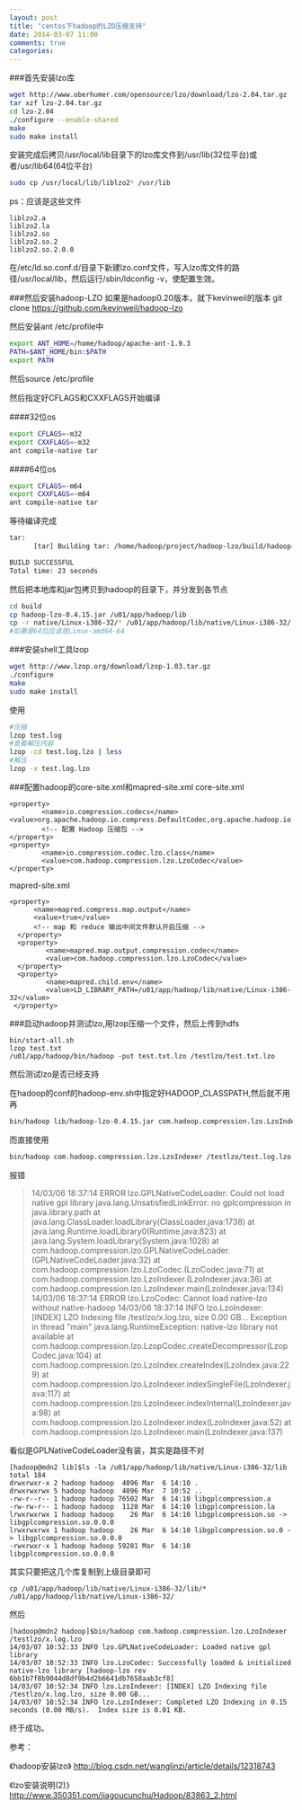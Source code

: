 ```yaml
---
layout: post
title: "centos下hadoop的LZO压缩支持"
date: 2014-03-07 11:00
comments: true
categories: 
---
```


###首先安装lzo库
```sh
wget http://www.oberhumer.com/opensource/lzo/download/lzo-2.04.tar.gz
tar xzf lzo-2.04.tar.gz
cd lzo-2.04
./configure --enable-shared
make
sudo make install
```
安装完成后拷贝/usr/local/lib目录下的lzo库文件到/usr/lib(32位平台)或者/usr/lib64(64位平台)

<!-- more -->

```sh
sudo cp /usr/local/lib/liblzo2* /usr/lib
```
ps：应该是这些文件
```
liblzo2.a
liblzo2.la
liblzo2.so
liblzo2.so.2
liblzo2.so.2.0.0
```
在/etc/ld.so.conf.d/目录下新建lzo.conf文件，写入lzo库文件的路径/usr/local/lib，然后运行/sbin/ldconfig -v，使配置生效。

###然后安装hadoop-LZO
如果是hadoop0.20版本，就下kevinweil的版本
git clone https://github.com/kevinweil/hadoop-lzo

然后安装ant
/etc/profile中
```bash
export ANT_HOME=/home/hadoop/apache-ant-1.9.3
PATH=$ANT_HOME/bin:$PATH
export PATH
```
然后source /etc/profile

然后指定好CFLAGS和CXXFLAGS开始编译

####32位os
```bash
export CFLAGS=-m32
export CXXFLAGS=-m32
ant compile-native tar
```
####64位os
```bash
export CFLAGS=-m64
export CXXFLAGS=-m64
ant compile-native tar
```
等待编译完成
```bash
tar:
      [tar] Building tar: /home/hadoop/project/hadoop-lzo/build/hadoop-lzo-0.4.15.tar.gz

BUILD SUCCESSFUL
Total time: 23 seconds
```
然后把本地库和jar包拷贝到hadoop的目录下，并分发到各节点
```bash
cd build
cp hadoop-lzo-0.4.15.jar /u01/app/hadoop/lib
cp -r native/Linux-i386-32/* /u01/app/hadoop/lib/native/Linux-i386-32/
#如果是64位应该是Linux-amd64-64
```

###安装shell工具lzop
```bash
wget http://www.lzop.org/download/lzop-1.03.tar.gz
./configure
make
sudo make install
```
使用
```bash
#压缩
lzop test.log
#查看解压内容
lzop -cd test.log.lzo | less
#解压
lzop -x test.log.lzo
```


###配置hadoop的core-site.xml和mapred-site.xml
core-site.xml
```
<property>
        <name>io.compression.codecs</name> <value>org.apache.hadoop.io.compress.DefaultCodec,org.apache.hadoop.io.compress.GzipCodec,org.apache.hadoop.io.compress.BZip2Codec,com.hadoop.compression.lzo.LzoCodec,com.hadoop.compression.lzo.LzopCodec</value>
        <!-- 配置 Hadoop 压缩包 -->
</property>
<property> 
        <name>io.compression.codec.lzo.class</name> 
        <value>com.hadoop.compression.lzo.LzoCodec</value> 
</property>
```
mapred-site.xml
```
<property>
      <name>mapred.compress.map.output</name>
      <value>true</value>
      <!-- map 和 reduce 输出中间文件默认开启压缩 -->
  </property>
  <property>      
         <name>mapred.map.output.compression.codec</name>       
         <value>com.hadoop.compression.lzo.LzoCodec</value>      
  </property> 
  <property>
         <name>mapred.child.env</name> 
         <value>LD_LIBRARY_PATH=/u01/app/hadoop/lib/native/Linux-i386-32</value> 
 </property>
```

###启动hadoop并测试lzo,用lzop压缩一个文件，然后上传到hdfs
```
bin/start-all.sh
lzop test.txt
/u01/app/hadoop/bin/hadoop -put test.txt.lzo /testlzo/test.txt.lzo
```

然后测试lzo是否已经支持

在hadoop的conf的hadoop-env.sh中指定好HADOOP_CLASSPATH,然后就不用再
```sh
bin/hadoop lib/hadoop-lzo-0.4.15.jar com.hadoop.compression.lzo.LzoIndexer /testlzo/test.txt.lzo
```
而直接使用
```sh
bin/hadoop com.hadoop.compression.lzo.LzoIndexer /testlzo/test.log.lzo
```

报错
> 14/03/06 18:37:14 ERROR lzo.GPLNativeCodeLoader: Could not load native gpl library
> java.lang.UnsatisfiedLinkError: no gplcompression in java.library.path
>        at java.lang.ClassLoader.loadLibrary(ClassLoader.java:1738)
>        at java.lang.Runtime.loadLibrary0(Runtime.java:823)
>        at java.lang.System.loadLibrary(System.java:1028)
>        at com.hadoop.compression.lzo.GPLNativeCodeLoader.<clinit>(GPLNativeCodeLoader.java:32)
>        at com.hadoop.compression.lzo.LzoCodec.<clinit>(LzoCodec.java:71)
>        at com.hadoop.compression.lzo.LzoIndexer.<init>(LzoIndexer.java:36)
>        at com.hadoop.compression.lzo.LzoIndexer.main(LzoIndexer.java:134)
> 14/03/06 18:37:14 ERROR lzo.LzoCodec: Cannot load native-lzo without native-hadoop
> 14/03/06 18:37:14 INFO lzo.LzoIndexer: [INDEX] LZO Indexing file /testlzo/x.log.lzo, size 0.00 GB...
> Exception in thread "main" java.lang.RuntimeException: native-lzo library not available
>        at com.hadoop.compression.lzo.LzopCodec.createDecompressor(LzopCodec.java:104)
>        at com.hadoop.compression.lzo.LzoIndex.createIndex(LzoIndex.java:229)
>        at com.hadoop.compression.lzo.LzoIndexer.indexSingleFile(LzoIndexer.java:117)
>        at com.hadoop.compression.lzo.LzoIndexer.indexInternal(LzoIndexer.java:98)
>        at com.hadoop.compression.lzo.LzoIndexer.index(LzoIndexer.java:52)
>        at com.hadoop.compression.lzo.LzoIndexer.main(LzoIndexer.java:137)



看似是GPLNativeCodeLoader没有装，其实是路径不对
```
[hadoop@mdn2 lib]$ls -la /u01/app/hadoop/lib/native/Linux-i386-32/lib
total 184
drwxrwxr-x 2 hadoop hadoop  4096 Mar  6 14:10 .
drwxrwxrwx 5 hadoop hadoop  4096 Mar  7 10:52 ..
-rw-r--r-- 1 hadoop hadoop 76502 Mar  6 14:10 libgplcompression.a
-rw-rw-r-- 1 hadoop hadoop  1128 Mar  6 14:10 libgplcompression.la
lrwxrwxrwx 1 hadoop hadoop    26 Mar  6 14:10 libgplcompression.so -> libgplcompression.so.0.0.0
lrwxrwxrwx 1 hadoop hadoop    26 Mar  6 14:10 libgplcompression.so.0 -> libgplcompression.so.0.0.0
-rwxrwxr-x 1 hadoop hadoop 59281 Mar  6 14:10 libgplcompression.so.0.0.0
```
其实只要把这几个库复制到上级目录即可
```
cp /u01/app/hadoop/lib/native/Linux-i386-32/lib/* /u01/app/hadoop/lib/native/Linux-i386-32/
```
然后
```
[hadoop@mdn2 hadoop]$bin/hadoop com.hadoop.compression.lzo.LzoIndexer /testlzo/x.log.lzo
14/03/07 10:52:33 INFO lzo.GPLNativeCodeLoader: Loaded native gpl library
14/03/07 10:52:33 INFO lzo.LzoCodec: Successfully loaded & initialized native-lzo library [hadoop-lzo rev 6bb1b7f8b9044d8df9b4d2b6641db7658aab3cf8]
14/03/07 10:52:34 INFO lzo.LzoIndexer: [INDEX] LZO Indexing file /testlzo/x.log.lzo, size 0.00 GB...
14/03/07 10:52:34 INFO lzo.LzoIndexer: Completed LZO Indexing in 0.15 seconds (0.00 MB/s).  Index size is 0.01 KB.
```
终于成功。

参考：

《hadoop安装lzo》
http://blog.csdn.net/wanglinzi/article/details/12318743

《lzo安装说明(2)》
http://www.350351.com/jiagoucunchu/Hadoop/83863_2.html


